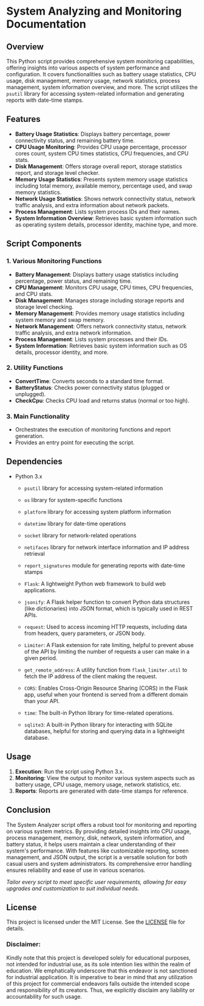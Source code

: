 # System Analyzing and Monitoring Documentation

## Overview
This Python script provides comprehensive system monitoring capabilities, offering insights into various aspects of system performance and configuration. It covers functionalities such as battery usage statistics, CPU usage, disk management, memory usage, network statistics, process management, system information overview, and more. The script utilizes the `psutil` library for accessing system-related information and generating reports with date-time stamps.

## Features
- **Battery Usage Statistics**: Displays battery percentage, power connectivity status, and remaining battery time.
- **CPU Usage Monitoring**: Provides CPU usage percentage, processor cores count, system CPU times statistics, CPU frequencies, and CPU stats.
- **Disk Management**: Offers storage overall report, storage statistics report, and storage level checker.
- **Memory Usage Statistics**: Presents system memory usage statistics including total memory, available memory, percentage used, and swap memory statistics.
- **Network Usage Statistics**: Shows network connectivity status, network traffic analysis, and extra information about network packets.
- **Process Management**: Lists system process IDs and their names.
- **System Information Overview**: Retrieves basic system information such as operating system details, processor identity, machine type, and more.

## Script Components

### 1. Various Monitoring Functions
- **Battery Management**: Displays battery usage statistics including percentage, power status, and remaining time.
- **CPU Management**: Monitors CPU usage, CPU times, CPU frequencies, and CPU stats.
- **Disk Management**: Manages storage including storage reports and storage level checking.
- **Memory Management**: Provides memory usage statistics including system memory and swap memory.
- **Network Management**: Offers network connectivity status, network traffic analysis, and extra network information.
- **Process Management**: Lists system processes and their IDs.
- **System Information**: Retrieves basic system information such as OS details, processor identity, and more.

### 2. Utility Functions
- **ConvertTime**: Converts seconds to a standard time format.
- **BatteryStatus**: Checks power connectivity status (plugged or unplugged).
- **CheckCpu**: Checks CPU load and returns status (normal or too high).

### 3. Main Functionality
- Orchestrates the execution of monitoring functions and report generation.
- Provides an entry point for executing the script.

## Dependencies
- Python 3.x
  - `psutil` library for accessing system-related information
  - `os` library for system-specific functions
  - `platform` library for accessing system platform information
  - `datetime` library for date-time operations
  - `socket` library for network-related operations
  - `netifaces` library for network interface information and IP address retrieval
  - `report_signatures` module for generating reports with date-time stamps
  
  - `Flask`: A lightweight Python web framework to build web applications.
  - `jsonify`: A Flask helper function to convert Python data structures (like dictionaries) into JSON format, which is typically used in REST APIs.
  - `request`: Used to access incoming HTTP requests, including data from headers, query parameters, or JSON body.
  - `Limiter`: A Flask extension for rate limiting, helpful to prevent abuse of the API by limiting the number of requests a user can make in a given period.
  - `get_remote_address`: A utility function from `flask_limiter.util` to fetch the IP address of the client making the request.
  - `CORS`: Enables Cross-Origin Resource Sharing (CORS) in the Flask app, useful when your frontend is served from a different domain than your API.
  - `time`: The built-in Python library for time-related operations.
  - `sqlite3`: A built-in Python library for interacting with SQLite databases, helpful for storing and querying data in a lightweight database.

## Usage
1. **Execution**: Run the script using Python 3.x.
2. **Monitoring**: View the output to monitor various system aspects such as battery usage, CPU usage, memory usage, network statistics, etc.
3. **Reports**: Reports are generated with date-time stamps for reference.

## Conclusion
The System Analyzer script offers a robust tool for monitoring and reporting on various system metrics. By providing detailed insights into CPU usage, process management, memory, disk, network, system information, and battery status, it helps users maintain a clear understanding of their system's performance. With features like customizable reporting, screen management, and JSON output, the script is a versatile solution for both casual users and system administrators. Its comprehensive error handling ensures reliability and ease of use in various scenarios.

*Tailor every script to meet specific user requirements, allowing for easy upgrades and customization to suit individual needs.*

## **License**
This project is licensed under the MIT License. See the [LICENSE](LICENSE) file for details.

### **Disclaimer:**
Kindly note that this project is developed solely for educational purposes, not intended for industrial use, as its sole intention lies within the realm of education. We emphatically underscore that this endeavor is not sanctioned for industrial application. It is imperative to bear in mind that any utilization of this project for commercial endeavors falls outside the intended scope and responsibility of its creators. Thus, we explicitly disclaim any liability or accountability for such usage.
